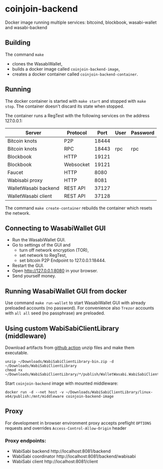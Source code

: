 # coinjoin-backend
Docker image running multiple services: bitcoind, blockbook, wasabi-wallet and wasabi-backend

## Building
The command `make`
  * clones the WasabiWallet,
  * builds a docker image called `coinjoin-backend-image`,
  * creates a docker container called `coinjoin-backend-container`.

## Running
The docker container is started with `make start` and stopped with `make stop`. The container doesn't discard its state when stopped.

The container runs a RegTest with the following services on the address 127.0.0.1:

| Server                  | Protocol | Port  | User | Password |
|-------------------------|----------|-------|------|----------|
| Bitcoin knots           | P2P      | 18444 |      |          |
| Bitcoin knots           | RPC      | 18443 | rpc  | rpc      |
| Blockbook               | HTTP     | 19121 |      |          |
| Blockbook               | Websocket| 19121 |      |          |
| Faucet                  | HTTP     | 8080  |      |          |
| Wabisabi proxy          | HTTP     | 8081  |      |          |
| WalletWasabi backend    | REST API | 37127 |      |          |
| WalletWasabi client     | REST API | 37128 |      |          |

The command `make create-container` rebuilds the container which resets the network.

## Connecting to WasabiWallet GUI
  * Run the WasabiWallet GUI.
  * Go to settings of the GUI and
    * turn off network encryption (TOR),
    * set network to RegTest,
    * set bitcoin P2P Endpoint to 127.0.0.1:18444.
  * Restart the GUI.
  * Open http://127.0.0.1:8080 in your browser.
  * Send yourself money.

## Running WasabiWallet GUI from docker

Use command `make run-wallet` to start WasabiWallet GUI with already preloaded accounts (no password).
For convenience also `Trezor` accounts with `all all` seed (no passphrase) are preloaded.

## Using custom WabiSabiClientLibrary (middleware)

Download artifacts from [github action](https://github.com/trezor/WalletWasabi/actions/workflows/build-WabiSabiClientLibrary-binary.yaml) unzip files and make them executable.

```
unzip ~/Downloads/WabiSabiClientLibrary-bin.zip -d ~/Downloads/WabiSabiClientLibrary
chmod +x ~/Downloads/WabiSabiClientLibrary/*/publish/WalletWasabi.WabiSabiClientLibrary
```

Start `coinjoin-backend` image with mounted middleware:
```
docker run -d --net host -v ~/Downloads/WabiSabiClientLibrary/linux-x64/publish:/mnt/middleware coinjoin-backend-image
```

## Proxy

For development in browser environment proxy accepts preflight `OPTIONS` requests and overrides `Access-Control-Allow-Origin` header

### Proxy endpoints:
- WabiSabi backend http://localhost:8081/backend
- WabiSabi coordinator http://localhost:8081/backend/wabisabi
- WabiSabi client http://localhost:8081/client
